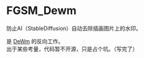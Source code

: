 # FGSM_Dewm
防止AI（StableDiffusion）自动去除插画图片上的水印。  

是 [DeWm](https://github.com/huzpsb/DeWm) 的反向工作。  
出于某些考量，代码暂不开源，只是占个坑。（写完了）  
